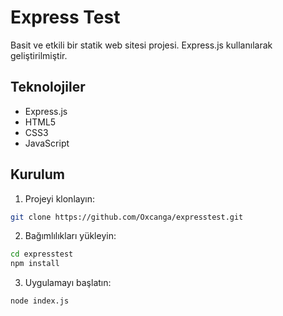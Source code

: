 # Express Test

Basit ve etkili bir statik web sitesi projesi. Express.js kullanılarak geliştirilmiştir.

## Teknolojiler

- Express.js
- HTML5
- CSS3
- JavaScript

## Kurulum

1. Projeyi klonlayın:
```bash
git clone https://github.com/Oxcanga/expresstest.git
```

2. Bağımlılıkları yükleyin:
```bash
cd expresstest
npm install
```
3. Uygulamayı başlatın:
```bash
node index.js
```